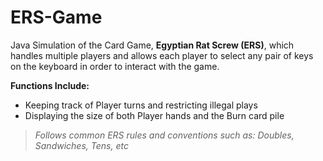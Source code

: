 # ERS-Game
Java Simulation of the Card Game, **Egyptian Rat Screw (ERS)**, which handles multiple players and allows each player to select any pair of keys on the keyboard in order to interact with the game.

**Functions Include:**
- Keeping track of Player turns and restricting illegal plays
- Displaying the size of both Player hands and the Burn card pile
>*Follows common ERS rules and conventions such as: Doubles, Sandwiches, Tens, etc*
